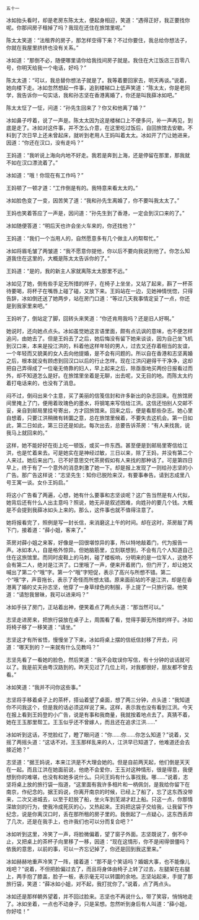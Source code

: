     五十一 

   冰如抬头看时，却是老房东陈太太，便起身相迎，笑道：“遇得正好，我正要找你呢。你那间房子租掉了吗？我现在还住在旅馆里呢。”

   陈太太笑道：“法租界的房子，那怎样空得下来？不过你要住，我总给你想法子，你就在我屋里挤挤也没有关系。”

   冰如道：“那倒不必，随便哪里请你给我找间房子就是。我住在大江饭店三百零八号，你明天给我一个电话，好吗？”

   陈太太道：“可以，我总替你想法子就是了。我等着要回家去，明天再谈。”说着，她向楼下走。冰如忽然想起一件事，追到楼梯口上低声笑道：“陈太太，你是老同学，我告诉你一句实话，我和孙志坚在香港离婚了，你还是叫我薛冰如吧。”

   陈太太怔了一怔，问道：“孙先生回来了？你又和他离了婚？”

   冰如鼻子哼着，说了一声是。陈太太因为这是楼梯口上不便多问，补一声再见，到底是走了。冰如对这件事，并不怎么介意，在这里吃过饭后，自回旅馆去安歇。不料到了次日早上还未曾起床，就听到老用人王妈叫着太太。冰如开了门让她进来，因道：“你还在汉口，没有走吗？”

   王妈道：“我听说上海向内地不好走。我若是奔到上海，还是停留在那里，那我就不如在汉口漂流着了。”

   冰如道：“哦！你现在有工作吗？”

   王妈顿了一顿才道：“工作倒是有的。我特意来看太太的。”

   冰如脸色变了一变，因苦笑了道：“我和孙先生离婚了，你不要叫我太太了。”

   王妈也笑着答应了一声是，因问道：“孙先生到了香港，一定会到汉口来的了。”

   冰如随便答道：“明后天也许会坐火车来的，你还找他？”

   王妈道：“我们一个当用人的，自然愿意多有几个做主人的帮帮忙。”

   冰如将眉毛皱了两皱道：“我不愿意你提他，你以后不要向我说到他了。你怎么知道我住在这里的，大概是陈太太告诉你的了。”

   王妈道：“是的，我的新主人家就离陈太太那里不远。”

   冰如见了她，倒有些手足无所措的样子，在椅子上坐坐，又站了起来，斟了一杯茶待要喝，将杯子在嘴唇上碰了碰，又放下来。王妈站在一边，见她神情恍惚，只得告辞，冰如倒还送了她两步，站在房门口道：“等过几天我事情定妥了一点，你还是到我家里来吧。”

   王妈听了，倒站定了脚，回转头来笑道：“你还肯用我吗？还是旧人好啊。”

   她说时，还向她点点头。冰如虽觉她这言语里面，颇有点讥讽的意味，也不便怎样追问，由她去了。但是王妈去了之后，她后悔没有留下她来谈谈，因为自己坐飞机到汉口来，本来是投江洪的，料着他这样年轻的男人，过去又还存着相当的友谊，一个年轻而又貌美的女人去向他提婚，是不会有问题的。所以自在香港和志坚离婚之后，根本就没有顾虑到回汉口以后的行止怎样。现在江洪闪避得干干净净，这却把自己弄得成了一位毫无倚靠的妇人，早上起来之后，除亟亟地买两份日报看过而外，却不知道怎么是好。在旅馆里坐着是无聊，出去呢，又无目的地。而陈太太约着打电话来的，也没有了消息。

   闷不过，倒闷出来个主意，买了美丽的信笺信封和许多新出的杂志回来。在旅馆房间里掩上了门，便用着玫瑰色的墨水，将钢笔来写信给江洪。这信还怕别人交邮不妥，亲自到邮局里挂号寄出，方才回旅馆来。回来之后，便是看那些杂志。她心里自想着，只要江洪稍微有转圜之意，总在旅馆里候着，不要失去这机会。第一日如此，第二日如此，第三日还是如此。每次出去，总要告诉茶房：“有人来找我，说我马上就回来的。”

   这样，她不能好好在街上吃一顿饭，或买一件东西。甚至便是到邮局里寄信给江洪，也是忙着来去。可是她实在是神经过敏，三日以来，除了王妈，并没有第二个人来过。她后来出门，已不好意思交代茶房假如有人来找的那种话了。可是第四日早上，终于有了一个意外的消息刺激了她一下。却是报上发现了一则给孙志坚的小广告。那广告这样说：“志坚先生：知你已脱险来汉，有要事奉告。请到志成里八号王寓一谈。女仆王妈启。”

   将这小广告看了两遍，心想，她有什么要事和志坚谈呢？这广告当然是有人代拟，她背后还有什么人出主意吗？照说，她无非是叙述困难，向姓孙的要几个钱。大概是不会提到我薛冰如头上来的。那么，这件事也就不值得注意了。

   她将报看完了，照例是写一封长信，来消磨这上午的时间。却在这时，茶房敲了两下门，接着道：“薛小姐，客来了。”

   茶房对薛小姐之来客，好像是一回很堪惊异的事，所以特地敲着门，代为报告一声。冰如本人，自是格外惊异。但她脑筋里，立刻联想到，不会有几个人知道自己住在这旅馆里。而同时皮鞋上的马刺，碰了楼板响，分明来的是一位军人，这绝不会有第二人，绝对是江洪了。口里哦了一声，便来开着房门，但门开了，却让她又喊出了第二个“哦”字。第一个“哦”字短促，表示了高兴与所想不错。第二个“哦”字，声音拖长，表示了奇怪而所想太错。原来面前站的不是江洪，却是在香港离了婚的丈夫孙志坚，他穿了一身草绿色的制服，手上提了一只旅行袋。他笑道：“请恕我冒昧，我可以进来吗？”

   冰如手扶了房门，正站着出神，便笑着点了两点头道：“那当然可以。”

   志坚走进房来，把旅行袋放在桌子上，周围看了看，觉得手脚无所措的样子。冰如将椅子移了一移笑道：“请坐。”

   志坚这才有所省悟，慢慢坐了下来，冰如将桌上摆的信纸信封移了开去，问道：“哪天到的？一来就有什么见教吗？”

   志坚先看了一看她的脸色，然后笑道：“我不会耽误你写信，有十分钟的谈话就可以了。我是前天由粤汉路到的。昨天见过了几位上司，对我都很好，朋友都不曾去看。”

   冰如笑道：“我并不问你这些事。”

   志坚将手移着桌子上的茶杯，搭讪着望了桌面，想了两三分钟，点头道：“我知道你不问我这个，但是我的话必须这样说了来。这样，表示我也没有看到江洪。今天在报上看到王妈登的小广告，说是有事和我商量，我就按着地点去了。真猜不着，她在王玉那里帮工。王玉似乎还不曾嫁人，而且还在追求江洪……”

   冰如听到这话，不觉脸红了，瞪了眼问道：“你……你……你怎么知道？”说着，又摇了两摇头道：“这话不对。王玉那样乱来的人，江洪早已知道了，他难道还会去接近她？”

   志坚道：“据王妈说，本来江洪是不大理会她的。但是自前两天起，他们倒是天天在一起。而且江洪在她面前说，他绝不会爱你，王玉对这种情形，很是得意，我便想到你的难堪，也没有和她多说什么。只问王妈有什么事找我。哪……”说着，志坚将桌上放的旅行袋一指道，“这里面有我许多相片和一柄佩剑，是我给你留下在南京，作纪念的。据王妈说，你离开南京的时候，已经上了船了，忘了这东西没带来，二次又进城去，以至于赶脱了船，坐火车到芜湖才赶上船。只这一点，你那情深故剑的行为，使我冷成死灰的心，又热起来。王妈把这袋子交给我，让我留下作纪念，说是你离汉口时，丢在那所租的房子里的。我倒起了一点疑心，这东西丢弃了几次，还是在我手上，也许我们也可以分而复合吧？”

   冰如听到这里，冷笑了一声，将脸微偏着，望了窗子外面。志坚既说了，倒不中止，又把桌上的茶杯子向里移了一移，因道：“现在这情形，你不是闹得很僵吗？依我的意思，以前的事，可以一齐忘记掉了，你还是回到我这里来。”

   冰如赫赫地重声冷笑了一阵，接着道：“那不是个笑话吗？婚姻大事，也不能像儿戏吧？”说着，不但把脸偏过去了，而且将身体由椅子上转了过去，左腿架在右腿上，两手抱了膝盖，脸子一板，表示毫无可以转圜的余地。志坚站起来，手提了那旅行袋，笑道：“薛冰如小姐，对不起，我打扰你了。”说着，点了两点头。

   冰如还是那样朝外望着，并不回过脸来。志坚也不再说什么，带了笑容，悄悄地走了。冰如坐着，一点也不动身子，只是呆想。忽然听到身后有人叫道：“薛小姐，你好哇！”

